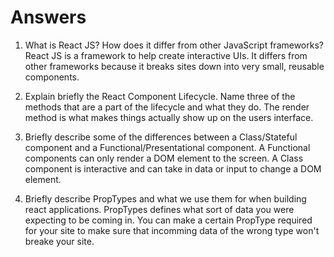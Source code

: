 # Answers

1. What is React JS? How does it differ from other JavaScript frameworks?
React JS is a framework to help create interactive UIs.  It differs from other frameworks because it breaks sites down into very small, reusable components.  

2. Explain briefly the React Component Lifecycle. Name three of the methods that are a part of the lifecycle and what they do.
The render method is what makes things actually show up on the users interface.  

3. Briefly describe some of the differences between a Class/Stateful component and a Functional/Presentational component.
A Functional components can only render a DOM element to the screen.  A Class component is interactive and can take in data or input to change a DOM element.

4.  Briefly describe PropTypes and what we use them for when building react applications.
PropTypes defines what sort of data you were expecting to be coming in.  You can make a certain PropType required for your site to make sure that incomming data of the wrong type won't breake your site.
